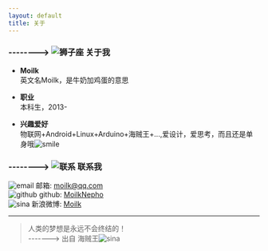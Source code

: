 ```yaml
---
layout: default
title: 关于
---
```

### --------> ![狮子座](http://duras.wang/img/myLogo/lion.png) 关于我

* **Moilk**  
英文名Moilk，是牛奶加鸡蛋的意思

* **职业**  
本科生，2013-

* **兴趣爱好**  
物联网+Android+Linux+Arduino+海贼王+...,爱设计，爱思考，而且还是单身哦![smile](http://duras.wang/img/px16/smile.png) 

### --------> ![联系](http://duras.wang/img/myLogo/contact.png) 联系我
![email](http://duras.wang/img/px16/email.png) 邮箱: moilk@qq.com  
![github](http://duras.wang/img/px16/github.png) github: [MoilkNepho](https://github.com/moilknepho)  
![sina](http://duras.wang/img/px16/sina.png) 新浪微博: [Moilk](http://weibo.com/moilk/)  

************************
> 人类的梦想是永远不会终结的！  
-------> 出自 海贼王![sina](http://duras.wang/img/px16/onepiece.png)